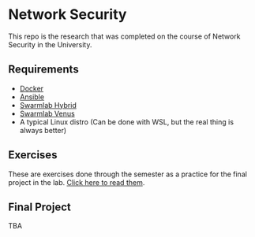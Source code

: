 # Network Security

This repo is the research that was completed on the course of Network Security in the University.

## Requirements

- [Docker](https://www.docker.com)
- [Ansible](https://www.ansible.com)
- [Swarmlab Hybrid](https://git.swarmlab.io:3000/zeus/swarmlab-hybrid)
- [Swarmlab Venus](https://git.swarmlab.io:3000/swarmlab/venus-client)
- A typical Linux distro (Can be done with WSL, but the real thing is always better)

## Exercises

These are exercises done through the semester as a practice for the final project in the lab. [Click here to read them](./exercises/1_network_scanning.md).

## Final Project

TBA
